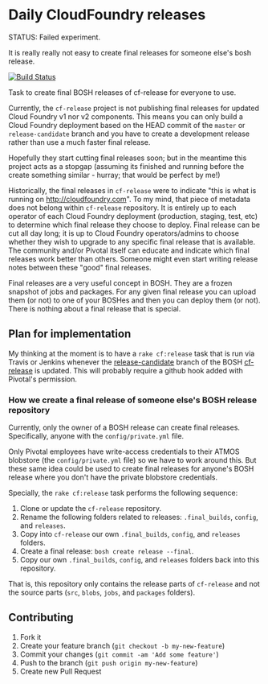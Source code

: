 # Daily CloudFoundry releases

STATUS: Failed experiment.

It is really really not easy to create final releases for someone else's bosh release.

[![Build Status](https://travis-ci.org/drnic/daily_cloudfoundry_releases.png?branch=master)](https://travis-ci.org/drnic/daily_cloudfoundry_releases)

Task to create final BOSH releases of cf-release for everyone to use.

Currently, the `cf-release` project is not publishing final releases for updated Cloud Foundry v1 nor v2 components. This means you can only build a Cloud Foundry deployment based on the HEAD commit of the `master` or `release-candidate` branch and you have to create a development release rather than use a much faster final release.

Hopefully they start cutting final releases soon; but in the meantime this project acts as a stopgap (assuming its finished and running before the create something similar - hurray; that would be perfect by me!)

Historically, the final releases in `cf-release` were to indicate "this is what is running on http://cloudfoundry.com". To my mind, that piece of metadata does not belong within `cf-release` repository. It is entirely up to each operator of each Cloud Foundry deployment (production, staging, test, etc) to determine which final release they choose to deploy. Final release can be cut all day long; it is up to Cloud Foundry operators/admins to choose whether they wish to upgrade to any specific final release that is available. The community and/or Pivotal itself can educate and indicate which final releases work better than others. Someone might even start writing release notes between these "good" final releases.

Final releases are a very useful concept in BOSH. They are a frozen snapshot of jobs and packages. For any given final release you can upload them (or not) to one of your BOSHes and then you can deploy them (or not). There is nothing about a final release that is special.

## Plan for implementation

My thinking at the moment is to have a `rake cf:release` task that is run via Travis or Jenkins whenever the [release-candidate](https://github.com/cloudfoundry/cf-release/commits/release-candidate) branch of the BOSH [cf-release](https://github.com/cloudfoundry/cf-release/) is updated. This will probably require a github hook added with Pivotal's permission.

### How we create a final release of someone else's BOSH release repository

Currently, only the owner of a BOSH release can create final releases. Specifically, anyone with the `config/private.yml` file.

Only Pivotal employees have write-access credentials to their ATMOS blobstore (the `config/private.yml` file) so we have to work around this. But these same idea could be used to create final releases for anyone's BOSH release where you don't have the private blobstore credentials.

Specially, the `rake cf:release` task performs the following sequence:

1. Clone or update the `cf-release` repository.
2. Rename the following folders related to releases: `.final_builds`, `config`, and `releases`.
3. Copy into `cf-release` our own `.final_builds`, `config`, and `releases` folders.
4. Create a final release: `bosh create release --final`.
5. Copy our own `.final_builds`, `config`, and `releases` folders back into this repository.

That is, this repository only contains the release parts of `cf-release` and not the source parts (`src`, `blobs`, `jobs`, and `packages` folders).

## Contributing

1. Fork it
2. Create your feature branch (`git checkout -b my-new-feature`)
3. Commit your changes (`git commit -am 'Add some feature'`)
4. Push to the branch (`git push origin my-new-feature`)
5. Create new Pull Request

